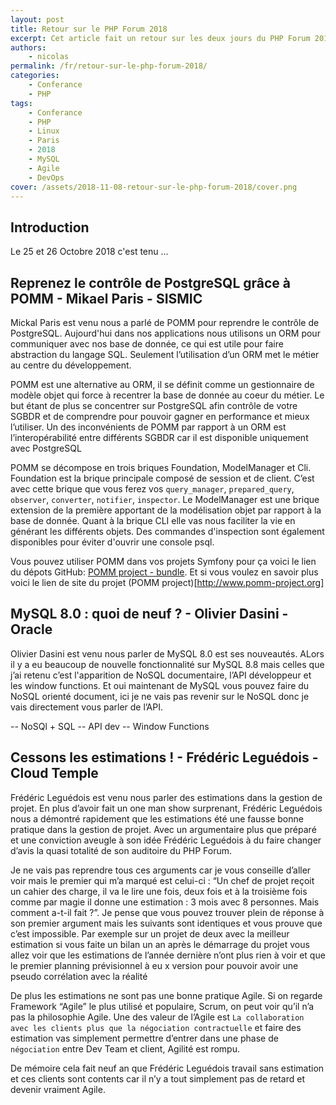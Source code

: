 ```yaml
---
layout: post
title: Retour sur le PHP Forum 2018
excerpt: Cet article fait un retour sur les deux jours du PHP Forum 2018 qui s'est tenu
authors:
    - nicolas
permalink: /fr/retour-sur-le-php-forum-2018/
categories:
    - Conferance
    - PHP
tags:
    - Conferance
    - PHP
    - Linux
    - Paris
    - 2018
    - MySQL
    - Agile
    - DevOps
cover: /assets/2018-11-08-retour-sur-le-php-forum-2018/cover.png
---
```

<!-- TODO: Changer la date de l'article -->

## Introduction
Le 25 et 26 Octobre 2018 c'est tenu ...


## Reprenez le contrôle de PostgreSQL grâce à POMM - Mikael Paris - SISMIC
Mickal Paris est venu nous a parlé de POMM pour reprendre le contrôle de PostgreSQL. Aujourd'hui dans nos applications nous utilisons un ORM pour communiquer avec nos base de donnée, ce qui est utile pour faire abstraction du langage SQL. Seulement l’utilisation d’un ORM met le métier au centre du développement.

POMM est une alternative au ORM, il se définit comme un gestionnaire de modèle objet qui force à recentrer la base de donnée au coeur du métier. Le but étant de plus se concentrer sur PostgreSQL afin contrôle de votre SGBDR et de comprendre pour pouvoir gagner en performance et mieux l’utiliser. Un des inconvénients de POMM par rapport à un ORM est l’interopérabilité entre différents SGBDR car il est disponible uniquement avec PostgreSQL

POMM se décompose en trois briques Foundation, ModelManager et Cli. Foundation est la brique principale composé de session et de client. C’est avec cette brique que vous ferez vos `query_manager`, `prepared_query`, `observer`, `converter`, `notifier`, `inspector`. Le ModelManager est une brique extension de la première apportant de la modélisation objet par rapport à la base de donnée. Quant à la brique CLI elle vas nous faciliter la vie en générant les différents objets. Des commandes d'inspection sont également disponibles pour éviter d'ouvrir une console psql.

Vous pouvez utiliser POMM dans vos projets Symfony pour ça voici le lien du dépots GitHub: [POMM project - bundle](https://github.com/pomm-project/pomm-bundle). Et si vous voulez en savoir plus voici le lien de site du projet (POMM project)[http://www.pomm-project.org]

## MySQL 8.0 : quoi de neuf ? - Olivier Dasini - Oracle
Olivier Dasini est venu nous parler de MySQL 8.0 est ses nouveautés. ALors il y a eu beaucoup de nouvelle fonctionnalité sur MySQL 8.8 mais celles que j’ai retenu c’est l'apparition de NoSQL documentaire, l’API développeur et les window functions. Et oui maintenant de MySQL vous pouvez faire du NoSQL orienté document, ici je ne vais pas revenir sur le NoSQL donc je vais directement vous parler de l’API.

-- NoSQl + SQL
-- API dev
-- Window Functions

## Cessons les estimations ! - Frédéric Leguédois - Cloud Temple
Frédéric Leguédois est venu nous parler des estimations dans la gestion de projet. En plus d’avoir fait un one man show surprenant, Frédéric Leguédois nous a démontré rapidement que les estimations été une fausse bonne pratique dans la gestion de projet. Avec un argumentaire plus que préparé et une conviction aveugle à son idée Frédéric Leguédois à du faire changer d’avis la quasi totalité de son auditoire du PHP Forum.

Je ne vais pas reprendre tous ces arguments car je vous conseille d’aller voir mais le premier qui m’a marqué est celui-ci : “Un chef de projet reçoit un cahier des charge, il va le lire une fois, deux fois et à la troisième fois comme par magie il donne une estimation : 3 mois avec 8 personnes. Mais comment a-t-il fait ?”. Je pense que vous pouvez trouver plein de réponse à son premier argument mais les suivants sont identiques et vous prouve que c’est impossible. Par exemple sur un projet de deux avec la meilleur estimation si vous faite un bilan un an après le démarrage du projet vous allez voir que les estimations de l’année dernière n’ont plus rien à voir et que le premier planning prévisionnel à eu x version pour pouvoir avoir une pseudo corrélation avec la réalité

De plus les estimations ne sont pas une bonne pratique Agile. Si on regarde Framework “Agile” le plus utilisé et populaire, Scrum, on peut voir qu’il n’a pas la philosophie Agile. Une des valeur de l’Agile est `La collaboration avec les clients plus que la négociation contractuelle` et faire des estimation vas simplement permettre d’entrer dans une phase de `négociation` entre Dev Team et client, Agilité est rompu.

De mémoire cela fait neuf an que Frédéric Leguédois travail sans estimation et ces clients sont contents car il n’y a tout simplement pas de retard et devenir vraiment Agile.
